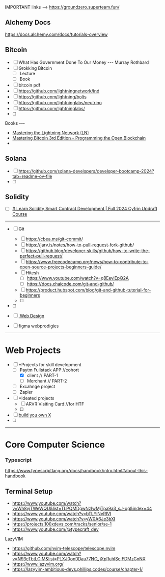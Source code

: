 IMPORTANT links -->
https://groundzero.superteam.fun/

## Alchemy Docs
https://docs.alchemy.com/docs/tutorials-overview

## Bitcoin

- [ ] What Has Government Done To Our Money ---  Murray Rothbard
- [ ] Grokking Bitcoin 
	- [ ] Lecture
	- [ ] Book
- [ ] bitcoin pdf
- [ ] https://github.com/lightningnetwork/lnd
- [ ] https://github.com/lightning/bolts
- [ ] https://github.com/lightninglabs/neutrino
- [ ] https://github.com/lightninglabs/
- [ ] 

Books ---
- [Mastering the Lightning Network (LN)](https://github.com/lnbook/lnbook?tab=readme-ov-file)
- [Mastering Bitcoin 3rd Edition - Programming the Open Blockchain](https://github.com/bitcoinbook/bitcoinbook)
- 

## Solana 
- [ ] https://github.com/solana-developers/developer-bootcamp-2024?tab=readme-ov-file
- [ ] 



## Solidity
- [ ] [# Learn Solidity Smart Contract Development | Full 2024 Cyfrin Updraft Course](https://www.youtube.com/watch?v=-1GB6m39-rM)



---

- [ ] Git
	- [ ] https://cbea.ms/git-commit/
	- [ ] https://jarv.is/notes/how-to-pull-request-fork-github/
	- [ ] https://github.blog/developer-skills/github/how-to-write-the-perfect-pull-request/
	- [ ] https://www.freecodecamp.org/news/how-to-contribute-to-open-source-projects-beginners-guide/
	- [ ] Hitesh
		- [ ] https://www.youtube.com/watch?v=q8EevlEpQ2A
		- [ ] https://docs.chaicode.com/git-and-github/
	- [ ] https://product.hubspot.com/blog/git-and-github-tutorial-for-beginners
	- [ ] 
- [ ] 

- [ ] [ Web Design ](https://www.youtube.com/watch?v=VP7yuZI1pAY)
- [ ] figma webprodigies

---
# **Web Projects**
- [ ] *Projects for skill development 
	- [ ] Paytm Fullstack APP //cohort
		- [x] client // PART-1
		- [ ] Merchant // PART-2
	- [ ] Excahnge project
	- [ ] Zapier
- [ ] *Ideated projects
	- [ ] ARVR Visiting Card //for HTF
	- [ ] 
- [ ] [build you own X](https://github.com/codecrafters-io/build-your-own-x?tab=readme-ov-file)
- [ ] 

---
# **Core Computer Science**
### Typescript
https://www.typescriptlang.org/docs/handbook/intro.html#about-this-handbook






## Terminal Setup
- https://www.youtube.com/watch?v=Wh8yjTWeWQU&list=TLPQMDgwNzIwMjTpa9a3_sJ-og&index=44
- https://www.youtube.com/watch?v=bTLYiNvRIVI
- https://www.youtube.com/watch?v=yW0A6Je3bXI
- https://projects.100xdevs.com/tracks/senior/se-1
- https://www.youtube.com/@typecraft_dev

LazyVIM
- https://github.com/nvim-telescope/telescope.nvim
-  https://www.youtube.com/watch?v=N93cTbtLCIM&list=PLXJ0on0Dau77NO_jXpRuhIScIFDMzGnNX
-  https://www.lazyvim.org/
- https://lazyvim-ambitious-devs.phillips.codes/course/chapter-1/


